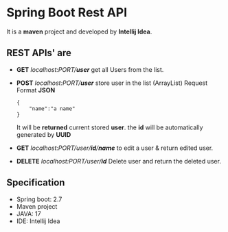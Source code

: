 # Spring Boot Rest API
It is a **maven** project and developed by **Intellij Idea**.
## REST APIs' are
- **GET** *localhost:PORT/**user***
	get all Users from the list.
	
- **POST** *localhost:PORT/**user***
	store user in the list (ArrayList)
	Request Format **JSON**
	```
	{
		"name":"a name"
	}
	```
	It will be **returned** current stored **user**.
	the **id** will be automatically generated by **UUID**
	
- **GET** *localhost:PORT/user/**id**/**name***
	to edit a user & return edited user.
	
- **DELETE** *localhost:PORT/user/**id***
	Delete user and return the deleted user.
	

## Specification
- Spring boot: 2.7
- Maven project
- JAVA: 17
- IDE: Intellij Idea
